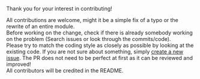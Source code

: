 Thank you for your interest in contributing!

All contributions are welcome, might it be a simple fix of a typo or the rewrite of an entire module.  
Before working on the change, check if there is already somebody working on the problem (Search issues or look through the commits/code).  
Please try to match the coding style as closely as possible by looking at the existing code.
If you are not sure about something, simply [create a new issue](https://github.com/rubengees/ktask/issues/new). The PR does not need to be perfect at first as it can be reviewed and improved!  
All contributors will be credited in the README.

